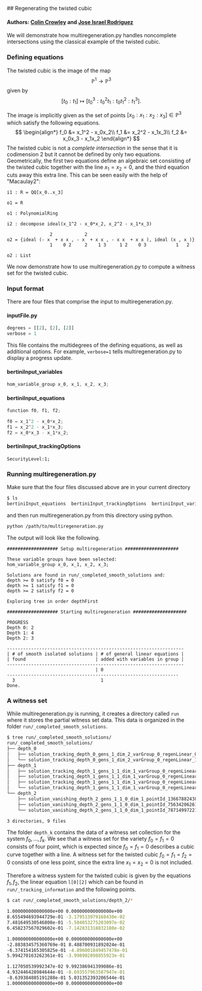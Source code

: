 <link rel="stylesheet" href="modest.css">
<style>
pre, code, pre code {
  max-height: 400px;
}
</style>
## Regenerating the twisted cubic

#### Authors: [Colin Crowley](https://sites.google.com/view/colincrowley/home) and [Jose Israel Rodriguez](https://www.math.wisc.edu/~jose/)

We will demonstrate how multiregeneration.py handles noncomplete 
intersections using the classical example of the twisted cubic.

### Defining equations
The twisted cubic is the image of the map $$\mathbb{P}^1 \to 
\mathbb{P}^3$$ given by $$[t_0:t_1] \mapsto [t_0^3: t_0^2t_1: t_0t_1^2: 
t_1^3].$$

The image is implicitly given as the set of points $[x_0:x_1:x_2:x_3] 
\in \mathbb{P}^3$ which satisfy the following equations.
$$
\begin{align*}
    f_0 &= x_1^2 - x_0x_2\\
    f_1 &= x_2^2 - x_1x_3\\
    f_2 &= x_0x_3 - x_1x_2
\end{align*}
$$
The twisted cubic is not a *complete intersection* in the sense that it 
is codimension $2$ but it cannot be defined by only two equations. 
Geometrically, the first two equations define an algebraic set 
consisting of the twisted cubic together with the line $x_1=x_2=0$, and 
the third equation cuts away this extra line. This can be seen easily 
with the help of "Macaulay2":

```
i1 : R = QQ[x_0..x_3]

o1 = R

o1 : PolynomialRing

i2 : decompose ideal(x_1^2 - x_0*x_2, x_2^2 - x_1*x_3)

                2            2
o2 = {ideal (- x  + x x , - x  + x x , - x x  + x x ), ideal (x , x )}
                1    0 2     2    1 3     1 2    0 3           1   2

o2 : List
```

We now demonstrate how to use multiregeneration.py to compute a witness 
set for the twisted cubic.

### Input format

There are four files that comprise the input to multiregeneration.py.

#### inputFile.py
```python
degrees = [[2], [2], [2]]
verbose = 1
```
This file contains the multidegrees of the defining equations, as well 
as additional options. For example, `verbose=1` tells 
multiregeneration.py to display a progress update.

#### bertiniInput_variables
```c
hom_variable_group x_0, x_1, x_2, x_3;
```
#### bertiniInput_equations
```c
function f0, f1, f2;

f0 = x_1^2 - x_0*x_2;
f1 = x_2^2 - x_1*x_3;
f2 = x_0*x_3 - x_1*x_2;
```
#### bertiniInput_trackingOptions
```
SecurityLevel:1;
```

### Running multiregeneration.py

Make sure that the four files discussed above are in your current 
directory
```bash
$ ls
bertiniInput_equations  bertiniInput_trackingOptions  bertiniInput_variables  inputFile.py
```
and then run multiregeneration.py from this directory using python.
```bash
python /path/to/multiregeneration.py
```
The output will look like the following.
```
################### Setup multiregeneration ####################

These variable groups have been selected:
hom_variable_group x_0, x_1, x_2, x_3;

Solutions are found in run/_completed_smooth_solutions and:
depth >= 0 satisfy f0 = 0
depth >= 1 satisfy f1 = 0
depth >= 2 satisfy f2 = 0

Exploring tree in order depthFirst

################### Starting multiregeneration ####################

PROGRESS
Depth 0: 2
Depth 1: 4
Depth 2: 3

------------------------------------------------------------------
| # of smooth isolated solutions | # of general linear equations |
| found                          | added with variables in group |
------------------------------------------------------------------
                                 | 0
----------------------------------------------------------------
  3                                1  
Done.
```

### A witness set
While multiregeneration.py is running, it creates a directory called 
`run` where it stores the partial witness set data. This data is 
organized in the folder `run/_completed_smooth_solutions`.
```bash
$ tree run/_completed_smooth_solutions/
run/_completed_smooth_solutions/
├── depth_0
│   ├── solution_tracking_depth_0_gens_1_dim_2_varGroup_0_regenLinear_0_pointId_275113443299_222100897941
│   └── solution_tracking_depth_0_gens_1_dim_2_varGroup_0_regenLinear_1_pointId_275113443299_864889554082
├── depth_1
│   ├── solution_tracking_depth_1_gens_1_1_dim_1_varGroup_0_regenLinear_0_pointId_222100897941_756342062615
│   ├── solution_tracking_depth_1_gens_1_1_dim_1_varGroup_0_regenLinear_0_pointId_864889554082_261403644782
│   ├── solution_tracking_depth_1_gens_1_1_dim_1_varGroup_0_regenLinear_1_pointId_222100897941_787149972211
│   └── solution_tracking_depth_1_gens_1_1_dim_1_varGroup_0_regenLinear_1_pointId_864889554082_136678824385
└── depth_2
    ├── solution_vanishing_depth_2_gens_1_1_0_dim_1_pointId_136678824385_136678824385
    ├── solution_vanishing_depth_2_gens_1_1_0_dim_1_pointId_756342062615_756342062615
    └── solution_vanishing_depth_2_gens_1_1_0_dim_1_pointId_787149972211_787149972211

3 directories, 9 files
```

The folder `depth_k` contains the data of a witness set collection for 
the system $f_0, \ldots, f_{k}$. We see that a witness set for the 
variety $f_0=f_1=0$ consists of four point, which is expected since $f_0 
= f_1 = 0$ describes a cubic curve together with a line. A witness set 
for the twisted cubic $f_0 = f_1 = f_2 = 0$ consists of one less point, 
since the extra line $x_1 = x_2 = 0$ is not included.

Therefore a witness system for the twisted cubic is given by the 
equations $f_1, f_2$, the linear equation `l[0][2]` which can be found 
in `run/_tracking_information` and the following points.
```bash 
$ cat run/_completed_smooth_solutions/depth_2/*

1.000000000000000e+00 0.000000000000000e+00
8.655494693944729e-01 -3.179513979168430e-02
7.481649530546808e-01 -5.504053275203097e-02
6.458237567029602e-01 -7.142831318832180e-02

1.000000000000000e+00 0.000000000000000e+00
-2.883834575360769e-01 8.488700931892024e-01
-6.374154165305825e-01 -4.896001849457478e-01
5.994270163262361e-01 -3.998902898855923e-01

1.127050539992347e-02 9.992386941399086e-01
4.932446428984644e-01 -8.693557963587947e-01
-8.639384885191288e-01 5.031352393206544e-01
1.000000000000000e+00 0.000000000000000e+00
```
